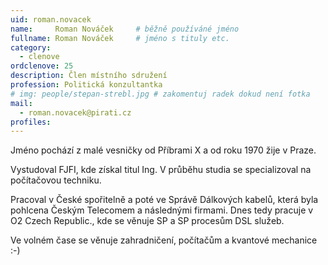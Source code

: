 ```yaml
---
uid: roman.novacek
name:     Roman Nováček  	# běžně používáné jméno
fullname: Roman Nováček  	# jméno s tituly etc.
category:
  - clenove
ordclenove: 25
description: Člen místního sdružení
profession: Politická konzultantka
# img: people/stepan-strebl.jpg # zakomentuj radek dokud není fotka
mail:
  - roman.novacek@pirati.cz
profiles:
---
```

Jméno pochází z malé vesničky od Příbrami X a od roku 1970 žije v Praze.

Vystudoval FJFI, kde získal titul Ing. V průběhu studia se specializoval na počítačovou techniku.

Pracoval v České spořitelně a poté ve Správě Dálkových kabelů, která byla pohlcena Českým Telecomem a následnými firmami. Dnes tedy pracuje v O2 Czech Republic., kde se věnuje SP a SP procesům DSL služeb.

Ve volném čase se věnuje zahradničení, počítačům a kvantové mechanice :-)
